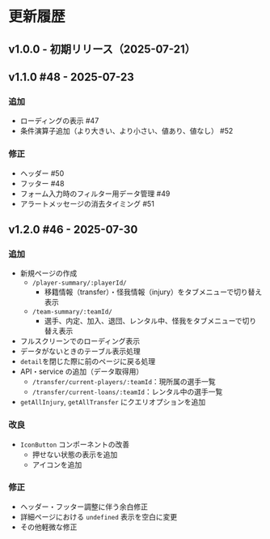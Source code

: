 # 更新履歴

## v1.0.0 - 初期リリース（2025-07-21）

## v1.1.0 #48 - 2025-07-23

### 追加

- ローディングの表示 #47
- 条件演算子追加（より大きい、より小さい、値あり、値なし） #52

### 修正

- ヘッダー #50
- フッター #48
- フォーム入力時のフィルター用データ管理 #49
- アラートメッセージの消去タイミング #51

## v1.2.0 #46 - 2025-07-30

### 追加

- 新規ページの作成
  - `/player-summary/:playerId/`
    - 移籍情報（transfer）・怪我情報（injury）をタブメニューで切り替え表示
  - `/team-summary/:teamId/`
    - 選手、内定、加入、退団、レンタル中、怪我をタブメニューで切り替え表示
- フルスクリーンでのローディング表示
- データがないときのテーブル表示処理
- `detail`を閉じた際に前のページに戻る処理
- API・service の追加（データ取得用）
  - `/transfer/current-players/:teamId`：現所属の選手一覧
  - `/transfer/current-loans/:teamId`：レンタル中の選手一覧
- `getAllInjury`, `getAllTransfer` にクエリオプションを追加

### 改良

- `IconButton` コンポーネントの改善
  - 押せない状態の表示を追加
  - アイコンを追加

### 修正

- ヘッダー・フッター調整に伴う余白修正
- 詳細ページにおける `undefined` 表示を空白に変更
- その他軽微な修正
